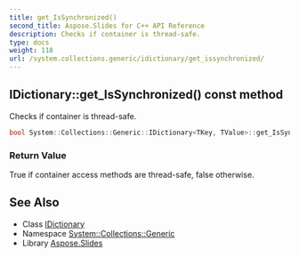 ```yaml
---
title: get_IsSynchronized()
second_title: Aspose.Slides for C++ API Reference
description: Checks if container is thread-safe.
type: docs
weight: 118
url: /system.collections.generic/idictionary/get_issynchronized/
---
```

## IDictionary::get_IsSynchronized() const method


Checks if container is thread-safe.

```cpp
bool System::Collections::Generic::IDictionary<TKey, TValue>::get_IsSynchronized() const
```


### Return Value

True if container access methods are thread-safe, false otherwise.

## See Also

* Class [IDictionary](../)
* Namespace [System::Collections::Generic](../../)
* Library [Aspose.Slides](../../../)
